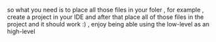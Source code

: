 so what you need is to place all those files in your foler , for example , create a project in your IDE and after that place all of those files in the project and it should work :) , enjoy being able using the low-level as an high-level
